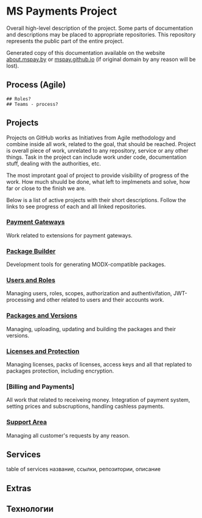 # MS Payments Project

Overall high-level description of the project. Some parts of documentation and descriptions may be placed to appropriate repositories. This repository represents the public part of the entire project.

Generated copy of this documentation available on the website [about.mspay.by](https://about.mspay.by) or [mspay.github.io](https://mspay.github.io) (if original domain by any reason will be lost).

## Process (Agile)
	## Roles?
	## Teams - process?


## Projects

Projects on GitHub works as Initiatives from Agile methodology and combine inside all work, related to the goal, that should be reached. Project is overall piece of work, unrelated to any repository, service or any other things. Task in the project can include work under code, documentation stuff, dealing with the authorities, etc.

The most improtant goal of project to provide visibility of progress of the work. How much shuuld be done, what left to implmenets and solve, how far or close to the finish we are.

Below is a list of active projects with their short descriptions. Follow the links to see progress of each and all linked repositories.

### [Payment Gateways](^prj1)
Work related to extensions for payment gateways.

### [Package Builder](^prg4)
Development tools for generating MODX-compatible packages.

### [Users and Roles]()
Managing users, roles, scopes, authorization and authentivifation, JWT-processing and other related to users and their accounts work.

### [Packages and Versions]()
Managing, uploading, updating and building the packages and their versions.

### [Licenses and Protection]()
Managing licenses, packs of licenses, access keys and all that replated to packages protection, including encryption.

### [Billing and Payments]
All work that related to receiveing money. Integration of payment system, setting prices and subscruptions, handling cashless payments.

### [Support Area]()
Managing all customer's requests by any reason.

## Services



table of services
название, ссылки, репозитории, описание


## Extras


## Технологии

[^prj1]: https://github.com/orgs/mspay/projects/1
[^prj2]: https://github.com/orgs/mspay/projects/2
[^prj3]: https://github.com/orgs/mspay/projects/3
[^prj4]: https://github.com/orgs/mspay/projects/4
[^prj4]: https://github.com/orgs/mspay/projects/5
[^prj4]: https://github.com/orgs/mspay/projects/6
[^prj4]: https://github.com/orgs/mspay/projects/7

